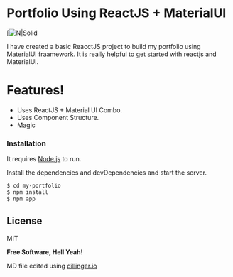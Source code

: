 # Portfolio Using ReactJS + MaterialUI

[![N|Solid](https://1.bp.blogspot.com/-4aUeIS81ikM/XuuZF-zzxBI/AAAAAAAAJPg/5LXflA5LcVA0g0lrssVnYkDeq1V8jOajgCK4BGAsYHg/s1280/GithubPhoto.png)

I have created a basic ReacctJS project to build my portfolio using MaterialUI fraamework. It is really helpful to get started with reactjs and MaterialUI.
# Features!
  - Uses ReactJS + Material UI Combo.
  - Uses Component Structure.
  - Magic

### Installation

It requires [Node.js](https://nodejs.org/) to run.

Install the dependencies and devDependencies and start the server.

```sh
$ cd my-portfolio
$ npm install
$ npm app
```

License
----

MIT


**Free Software, Hell Yeah!**

MD file edited using [dillinger.io](https://dillinger.io)
